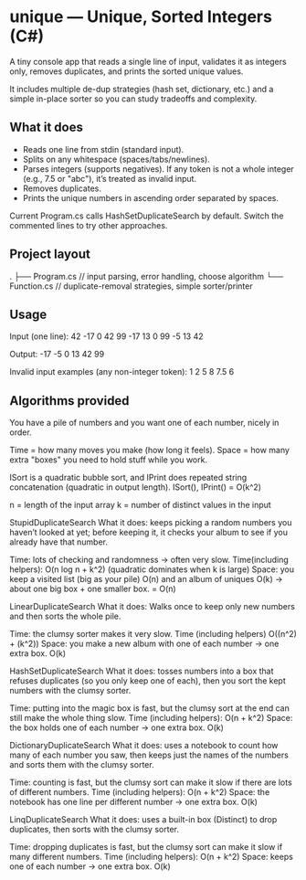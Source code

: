 # unique — Unique, Sorted Integers (C#)
A tiny console app that reads a single line of input, validates it as integers only, removes duplicates, and prints the sorted unique values.

It includes multiple de-dup strategies (hash set, dictionary, etc.) and a simple in-place sorter so you can study tradeoffs and complexity.

## What it does
- Reads one line from stdin (standard input).
- Splits on any whitespace (spaces/tabs/newlines).
- Parses integers (supports negatives). If any token is not a whole integer (e.g., 7.5 or "abc"), it’s treated as invalid input.
- Removes duplicates.
- Prints the unique numbers in ascending order separated by spaces.

Current Program.cs calls HashSetDuplicateSearch by default.
Switch the commented lines to try other approaches.

## Project layout
.
├── Program.cs    // input parsing, error handling, choose algorithm
└── Function.cs   // duplicate-removal strategies, simple sorter/printer

## Usage
Input (one line):
            42 -17 0 42 99 -17 13 0 99 -5 13 42

Output:
-17 -5 0 13 42 99

Invalid input examples (any non-integer token):
1 2 5 8 7.5 6

## Algorithms provided

You have a pile of numbers and you want one of each number, nicely in order.

Time = how many moves you make (how long it feels).
Space = how many extra "boxes" you need to hold stuff while you work.

ISort is a quadratic bubble sort, and IPrint does repeated string concatenation (quadratic in output length). 
ISort(), IPrint() = O(k^2)

n = length of the input array
k = number of distinct values in the input

StupidDuplicateSearch
What it does: keeps picking a random numbers you haven’t looked at yet; before keeping it, 
it checks your album to see if you already have that number.

Time: lots of checking and randomness → often very slow. Time(including helpers): O(n log n + k^2) 
(quadratic dominates when k is large)
Space: you keep a visited list (big as your pile) O(n) and an album of uniques O(k) → about one big box + one smaller box. = O(n)

LinearDuplicateSearch
What it does: Walks once to keep only new numbers and then sorts the whole pile.

Time: the clumsy sorter makes it very slow. Time (including helpers) O((n^2) + (k^2))
Space: you make a new album with one of each number → one extra box. O(k)

HashSetDuplicateSearch
What it does: tosses numbers into a box that refuses duplicates (so you only keep one of each), 
then you sort the kept numbers with the clumsy sorter.

Time: putting into the magic box is fast, but the clumsy sort at the end can still make the whole thing slow. 
Time (including helpers): O(n + k^2) 
Space: the box holds one of each number → one extra box. O(k)

DictionaryDuplicateSearch
What it does: uses a notebook to count how many of each number you saw, then keeps just the names of the numbers 
and sorts them with the clumsy sorter.

Time: counting is fast, but the clumsy sort can make it slow if there are lots of different numbers. 
Time (including helpers): O(n + k^2)
Space: the notebook has one line per different number → one extra box. O(k)

LinqDuplicateSearch
What it does: uses a built-in box (Distinct) to drop duplicates, then sorts with the clumsy sorter.

Time: dropping duplicates is fast, but the clumsy sort can make it slow if many different numbers.
Time (including helpers): O(n + k^2)
Space: keeps one of each number → one extra box. O(k)
